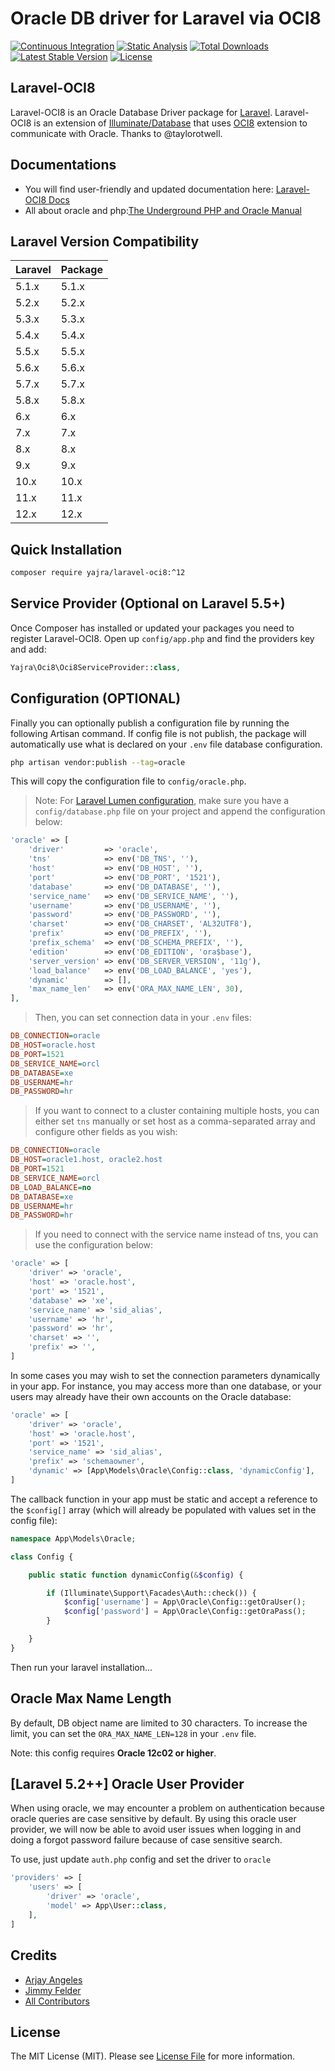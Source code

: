 # Oracle DB driver for Laravel via OCI8

[![Continuous Integration](https://github.com/yajra/laravel-oci8/actions/workflows/continuous-integration.yml/badge.svg)](https://github.com/yajra/laravel-oci8/actions/workflows/continuous-integration.yml)
[![Static Analysis](https://github.com/yajra/laravel-oci8/actions/workflows/static-analysis.yml/badge.svg)](https://github.com/yajra/laravel-oci8/actions/workflows/static-analysis.yml)
[![Total Downloads](https://poser.pugx.org/yajra/laravel-oci8/d/total.svg)](https://packagist.org/packages/yajra/laravel-oci8)
[![Latest Stable Version](https://poser.pugx.org/yajra/laravel-oci8/v/stable.svg)](https://packagist.org/packages/yajra/laravel-oci8)
[![License](https://poser.pugx.org/yajra/laravel-oci8/license.svg)](https://packagist.org/packages/yajra/laravel-oci8)

## Laravel-OCI8

Laravel-OCI8 is an Oracle Database Driver package for [Laravel](http://laravel.com/). Laravel-OCI8 is an extension of [Illuminate/Database](https://github.com/illuminate/database) that uses [OCI8](http://php.net/oci8) extension to communicate with Oracle. Thanks to @taylorotwell.

## Documentations

- You will find user-friendly and updated documentation here: [Laravel-OCI8 Docs](https://yajrabox.com/docs/laravel-oci8)
- All about oracle and php:[The Underground PHP and Oracle Manual](http://www.oracle.com/technetwork/database/database-technologies/php/201212-ug-php-oracle-1884760.pdf)

## Laravel Version Compatibility

 Laravel  | Package
:---------|:----------
 5.1.x    | 5.1.x
 5.2.x    | 5.2.x
 5.3.x    | 5.3.x
 5.4.x    | 5.4.x
 5.5.x    | 5.5.x
 5.6.x    | 5.6.x
 5.7.x    | 5.7.x
 5.8.x    | 5.8.x
 6.x      | 6.x
 7.x      | 7.x
 8.x      | 8.x
 9.x      | 9.x
 10.x     | 10.x
 11.x     | 11.x
 12.x     | 12.x

## Quick Installation

```bash
composer require yajra/laravel-oci8:^12
```

## Service Provider (Optional on Laravel 5.5+)

Once Composer has installed or updated your packages you need to register Laravel-OCI8. Open up `config/app.php` and find the providers key and add:

```php
Yajra\Oci8\Oci8ServiceProvider::class,
```

## Configuration (OPTIONAL)

Finally you can optionally publish a configuration file by running the following Artisan command.
If config file is not publish, the package will automatically use what is declared on your `.env` file database configuration.

```bash
php artisan vendor:publish --tag=oracle
```

This will copy the configuration file to `config/oracle.php`.

> Note: For [Laravel Lumen configuration](http://lumen.laravel.com/docs/configuration#configuration-files), make sure you have a `config/database.php` file on your project and append the configuration below:

```php
'oracle' => [
    'driver'         => 'oracle',
    'tns'            => env('DB_TNS', ''),
    'host'           => env('DB_HOST', ''),
    'port'           => env('DB_PORT', '1521'),
    'database'       => env('DB_DATABASE', ''),
    'service_name'   => env('DB_SERVICE_NAME', ''),
    'username'       => env('DB_USERNAME', ''),
    'password'       => env('DB_PASSWORD', ''),
    'charset'        => env('DB_CHARSET', 'AL32UTF8'),
    'prefix'         => env('DB_PREFIX', ''),
    'prefix_schema'  => env('DB_SCHEMA_PREFIX', ''),
    'edition'        => env('DB_EDITION', 'ora$base'),
    'server_version' => env('DB_SERVER_VERSION', '11g'),
    'load_balance'   => env('DB_LOAD_BALANCE', 'yes'),
    'dynamic'        => [],
    'max_name_len'   => env('ORA_MAX_NAME_LEN', 30),
],
```

> Then, you can set connection data in your `.env` files:

```ini
DB_CONNECTION=oracle
DB_HOST=oracle.host
DB_PORT=1521
DB_SERVICE_NAME=orcl
DB_DATABASE=xe
DB_USERNAME=hr
DB_PASSWORD=hr
```

> If you want to connect to a cluster containing multiple hosts, you can either set `tns` manually or set host as a comma-separated array and configure other fields as you wish:

```ini
DB_CONNECTION=oracle
DB_HOST=oracle1.host, oracle2.host
DB_PORT=1521
DB_SERVICE_NAME=orcl
DB_LOAD_BALANCE=no
DB_DATABASE=xe
DB_USERNAME=hr
DB_PASSWORD=hr
```

> If you need to connect with the service name instead of tns, you can use the configuration below:

```php
'oracle' => [
    'driver' => 'oracle',
    'host' => 'oracle.host',
    'port' => '1521',
    'database' => 'xe',
    'service_name' => 'sid_alias',
    'username' => 'hr',
    'password' => 'hr',
    'charset' => '',
    'prefix' => '',
]
```

In some cases you may wish to set the connection parameters dynamically in your app.  For instance, you may access more than one database, or your users may already have their own accounts on the Oracle database:

```php
'oracle' => [
    'driver' => 'oracle',
    'host' => 'oracle.host',
    'port' => '1521',
    'service_name' => 'sid_alias',
    'prefix' => 'schemaowner',
    'dynamic' => [App\Models\Oracle\Config::class, 'dynamicConfig'],
]
```

The callback function in your app must be static and accept a reference to the `$config[]` array (which will already be populated with values set in the config file):

```php
namespace App\Models\Oracle;

class Config {

    public static function dynamicConfig(&$config) {

        if (Illuminate\Support\Facades\Auth::check()) {
            $config['username'] = App\Oracle\Config::getOraUser();
            $config['password'] = App\Oracle\Config::getOraPass();
        }

    }
}
```

Then run your laravel installation...

## Oracle Max Name Length

By default, DB object name are limited to 30 characters. To increase the limit, you can set the `ORA_MAX_NAME_LEN=128` in your `.env` file.

Note: this config requires **Oracle 12c02 or higher**.

## [Laravel 5.2++] Oracle User Provider

When using oracle, we may encounter a problem on authentication because oracle queries are case sensitive by default.
By using this oracle user provider, we will now be able to avoid user issues when logging in and doing a forgot password failure because of case sensitive search.

To use, just update `auth.php` config and set the driver to `oracle`

```php
'providers' => [
    'users' => [
        'driver' => 'oracle',
        'model' => App\User::class,
    ],
]
```

## Credits

- [Arjay Angeles][link-author]
- [Jimmy Felder](https://github.com/jfelder/Laravel-OracleDB)
- [All Contributors][link-contributors]

## License

The MIT License (MIT). Please see [License File](LICENSE.md) for more information.

[link-author]: https://github.com/yajra
[link-contributors]: ../../contributors
